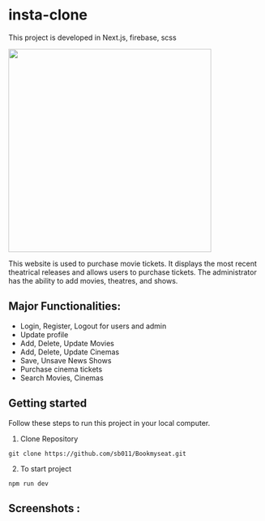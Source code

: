 # insta-clone

This project is developed in Next.js, firebase, scss

<img src="https://user-images.githubusercontent.com/71833071/172041489-1f8f2f88-98fe-412b-89cb-cd729bbafa85.jpeg" width="400" height="400">

This website is used to purchase movie tickets. It displays the most recent theatrical releases and allows users to purchase tickets. The administrator has the ability to add movies, theatres, and shows.

## Major Functionalities: 
- Login, Register, Logout for users and admin
- Update profile
- Add, Delete, Update Movies
- Add, Delete, Update Cinemas
- Save, Unsave News Shows
- Purchase cinema tickets
- Search Movies, Cinemas

## Getting started
Follow these steps to run this project in your local computer.
1. Clone Repository
```
git clone https://github.com/sb011/Bookmyseat.git
```
2. To start project
```
npm run dev
```

## Screenshots :
